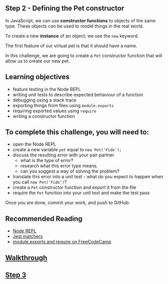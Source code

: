 ## Step 2 - Defining the Pet constructor

In JavaScript, we can use **constructor functions** to objects of the same type. These objects can be used to model things in the real world.

To create a new **instance** of an object, we use the `new` keyword.

The first feature of our virtual pet is that it should have a name.

In this challenge, we are going to create a `Pet` constructor function that will allow us to create our new pet.

## Learning objectives

- feature testing in the Node REPL
- writing unit tests to describe expected behaviour of a function
- debugging using a stack trace
- exporting things from files using `module.exports`
- requiring exported values using `require`
- writing a constructor function

##  To complete this challenge, you will need to:
- open the Node REPL
- create a new variable `pet` equal to `new Pet('Fido');`
- discuss the resulting error with your pair partner
  - what is the type of error?
  - research what this error type means.
  - can you suggest a way of solving the problem?
- translate this error into a unit test - what do you expect to happen when you call `new Pet('Fido')`?
- create a `Pet` constructor function and export it from the file
- require the `Pet` function into your unit test and make the test pass

Once you are done, commit your work, and push to GitHub:

## Recommended Reading
- [Node REPL](../../bytes/tools/node-cli.md)
- [Jest matchers](https://facebook.github.io/jest/docs/en/expect.html)
- [module.exports and require on FreeCodeCamp](https://medium.freecodecamp.org/requiring-modules-in-node-js-everything-you-need-to-know-e7fbd119be8)

## [Walkthrough](./walkthrough/step2.md)

## [Step 3](step3.md)
